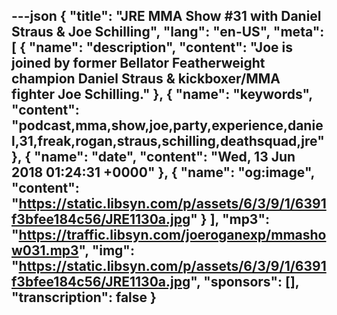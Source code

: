 ---json
{
  "title": "JRE MMA Show #31 with Daniel Straus & Joe Schilling",
  "lang": "en-US",
  "meta": [
    {
      "name": "description",
      "content": "Joe is joined by former Bellator Featherweight champion Daniel Straus & kickboxer/MMA fighter Joe Schilling."
    },
    {
      "name": "keywords",
      "content": "podcast,mma,show,joe,party,experience,daniel,31,freak,rogan,straus,schilling,deathsquad,jre"
    },
    {
      "name": "date",
      "content": "Wed, 13 Jun 2018 01:24:31 +0000"
    },
    {
      "name": "og:image",
      "content": "https://static.libsyn.com/p/assets/6/3/9/1/6391f3bfee184c56/JRE1130a.jpg"
    }
  ],
  "mp3": "https://traffic.libsyn.com/joeroganexp/mmashow031.mp3",
  "img": "https://static.libsyn.com/p/assets/6/3/9/1/6391f3bfee184c56/JRE1130a.jpg",
  "sponsors": [],
  "transcription": false
}
---
<episode-header />

<timemark seconds="0" />

<transcribe-call-to-action />

<episode-footer />